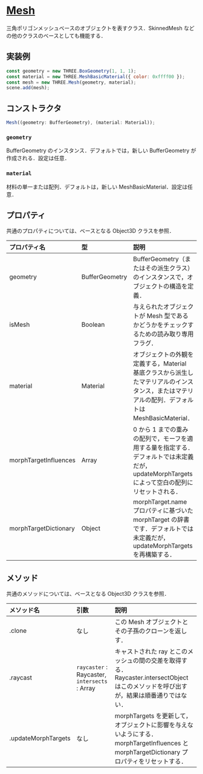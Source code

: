 # [Mesh](https://threejs.org/docs/index.html#api/en/objects/Mesh)

三角ポリゴンメッシュベースのオブジェクトを表すクラス．SkinnedMesh などの他のクラスのベースとしても機能する．

## 実装例

```js
const geometry = new THREE.BoxGeometry(1, 1, 1);
const material = new THREE.MeshBasicMaterial({ color: 0xffff00 });
const mesh = new THREE.Mesh(geometry, material);
scene.add(mesh);
```

## コンストラクタ

```js
Mesh((geometry: BufferGeometry), (material: Material));
```

### `geometry`

BufferGeometry のインスタンス．デフォルトでは，新しい BufferGeometry が作成される．設定は任意．

### `material`

材料の単一または配列．デフォルトは，新しい MeshBasicMaterial．設定は任意．

## プロパティ

共通のプロパティについては、ベースとなる Object3D クラスを参照．

| プロパティ名          | 型             | 説明                                                                                                                                            |
| :-------------------- | :------------- | :---------------------------------------------------------------------------------------------------------------------------------------------- |
| geometry              | BufferGeometry | BufferGeometry（またはその派生クラス）のインスタンスで，オブジェクトの構造を定義．                                                              |
| isMesh                | Boolean        | 与えられたオブジェクトが Mesh 型であるかどうかをチェックするための読み取り専用フラグ．                                                          |
| material              | Material       | オブジェクトの外観を定義する，Material 基底クラスから派生したマテリアルのインスタンス，またはマテリアルの配列．デフォルトは MeshBasicMaterial． |
| morphTargetInfluences | Array          | 0 から 1 までの重みの配列で，モーフを適用する量を指定する．デフォルトでは未定義だが， updateMorphTargets によって空白の配列にリセットされる．   |
| morphTargetDictionary | Object         | morphTarget.name プロパティに基づいた morphTarget の辞書です．デフォルトでは未定義だが，updateMorphTargets を再構築する．                       |

## メソッド

共通のメソッドについては、ベースとなる Object3D クラスを参照．

| メソッド名          | 引数                                          | 説明                                                                                                                                       |
| :------------------ | :-------------------------------------------- | :----------------------------------------------------------------------------------------------------------------------------------------- |
| .clone              | なし                                          | この Mesh オブジェクトとその子孫のクローンを返しす．                                                                                       |
| .raycast            | `raycaster` : Raycaster, `intersects` : Array | キャストされた ray とこのメッシュの間の交差を取得する．Raycaster.intersectObject はこのメソッドを呼び出すが，結果は順番通りではない．      |
| .updateMorphTargets | なし                                          | morphTargets を更新して，オブジェクトに影響を与えないようにする．morphTargetInfluences と morphTargetDictionary プロパティをリセットする． |
